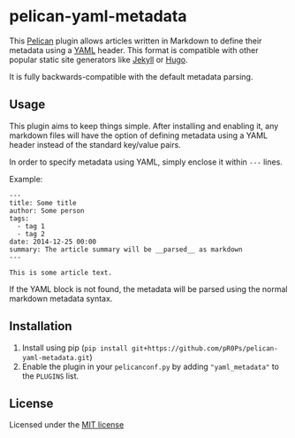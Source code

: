 pelican-yaml-metadata
=====================

This [Pelican](https://github.com/getpelican/pelican) plugin allows articles written in Markdown to
define their metadata using a [YAML](https://en.wikipedia.org/wiki/YAML) header. This format is
compatible with other popular static site generators like [Jekyll](https://jekyllrb.com/) or
[Hugo](https://gohugo.io/).

It is fully backwards-compatible with the default metadata parsing.

Usage
-----
This plugin aims to keep things simple. After installing and enabling it, any markdown files will
have the option of defining metadata using a YAML header instead of the standard key/value pairs.

In order to specify metadata using YAML, simply enclose it within `---` lines.

Example:
```
---
title: Some title
author: Some person
tags:
  - tag 1
  - tag 2
date: 2014-12-25 00:00
summary: The article summary will be __parsed__ as markdown
---

This is some article text.
```

If the YAML block is not found, the metadata will be parsed using the normal markdown metadata
syntax.

Installation
------------
1. Install using pip (`pip install git+https://github.com/pR0Ps/pelican-yaml-metadata.git`)
2. Enable the plugin in your `pelicanconf.py` by adding `"yaml_metadata"` to the `PLUGINS` list.

License
-------
Licensed under the [MIT license](https://opensource.org/licenses/MIT)
